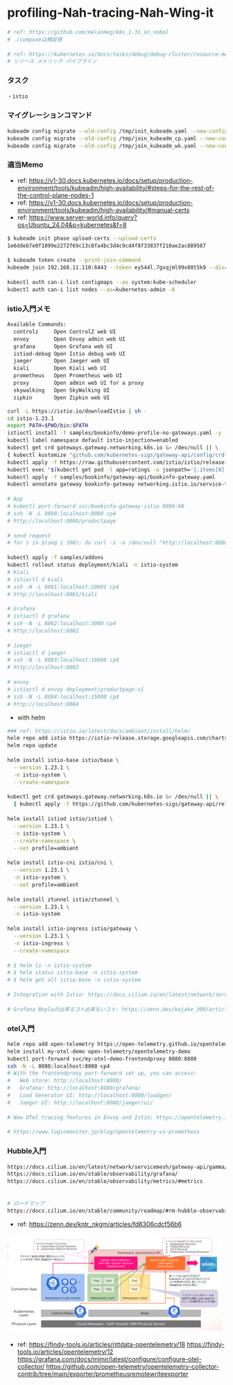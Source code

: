 # profiling-Nah-tracing-Nah-Wing-it

```bash
# ref: https://github.com/melanmeg/k8s_1-31_on_nobel
# ./composeは検証用

# ref: https://kubernetes.io/docs/tasks/debug/debug-cluster/resource-metrics-pipeline/
# リソース メトリック パイプライン
```

### タスク
```bash
・istio
```

### マイグレーションコマンド
```bash
kubeadm config migrate --old-config /tmp/init_kubeadm.yaml --new-config new_init_kubeadm.yaml
kubeadm config migrate --old-config /tmp/join_kubeadm_cp.yaml --new-config new_join_kubeadm_cp.yaml
kubeadm config migrate --old-config /tmp/join_kubeadm_wk.yaml --new-config new_join_kubeadm_wk.yaml
```

### 適当Memo
- ref: https://v1-30.docs.kubernetes.io/docs/setup/production-environment/tools/kubeadm/high-availability/#steps-for-the-rest-of-the-control-plane-nodes-1
- ref: https://v1-30.docs.kubernetes.io/docs/setup/production-environment/tools/kubeadm/high-availability/#manual-certs
- ref: https://www.server-world.info/query?os=Ubuntu_24.04&p=kubernetes&f=8
```bash
$ kubeadm init phase upload-certs --upload-certs
1e6ddeb7e0f1899e2272f69c13c8fa4bc3d4c9cd4f8f33837f210ae2ac889587

$ kubeadm token create --print-join-command
kubeadm join 192.168.11.110:6443 --token ey544l.7gvqjml99v08t5k9 --discovery-token-ca-cert-hash sha256:cfd36a88a78d469cf521998a4891a0317a75889f2e73c338ddbcba9dcee47754

kubectl auth can-i list configmaps --as system:kube-scheduler
kubectl auth can-i list nodes --as=kubernetes-admin -A
```


### istio入門メモ
```bash
Available Commands:
  controlz     Open ControlZ web UI
  envoy        Open Envoy admin web UI
  grafana      Open Grafana web UI
  istiod-debug Open Istio debug web UI
  jaeger       Open Jaeger web UI
  kiali        Open Kiali web UI
  prometheus   Open Prometheus web UI
  proxy        Open admin web UI for a proxy
  skywalking   Open SkyWalking UI
  zipkin       Open Zipkin web UI
```

```bash
curl -L https://istio.io/downloadIstio | sh -
cd istio-1.23.1
export PATH=$PWD/bin:$PATH
istioctl install -f samples/bookinfo/demo-profile-no-gateways.yaml -y
kubectl label namespace default istio-injection=enabled
kubectl get crd gateways.gateway.networking.k8s.io &> /dev/null || \
{ kubectl kustomize "github.com/kubernetes-sigs/gateway-api/config/crd?ref=v1.1.0" | kubectl apply -f -; }
kubectl apply -f https://raw.githubusercontent.com/istio/istio/release-1.23/samples/bookinfo/platform/kube/bookinfo.yaml
kubectl exec "$(kubectl get pod -l app=ratings -o jsonpath='{.items[0].metadata.name}')" -c ratings -- curl -sS productpage:9080/productpage | grep -o "<title>.*</title>"
kubectl apply -f samples/bookinfo/gateway-api/bookinfo-gateway.yaml
kubectl annotate gateway bookinfo-gateway networking.istio.io/service-type=ClusterIP --namespace=default

# App
# kubectl port-forward svc/bookinfo-gateway-istio 8080:80
# ssh -N -L 8080:localhost:8080 cp4
# http://localhost:8080/productpage

# send request
# for i in $(seq 1 100); do curl -s -o /dev/null "http://localhost:8080/productpage"; done

kubectl apply -f samples/addons
kubectl rollout status deployment/kiali -n istio-system
# Kiali
# istioctl d kiali
# ssh -N -L 8081:localhost:20001 cp4
# http://localhost:8081/kiali

# Grafana
# istioctl d grafana
# ssh -N -L 8082:localhost:3000 cp4
# http://localhost:8082

# Jaeger
# istioctl d jaeger
# ssh -N -L 8083:localhost:16686 cp4
# http://localhost:8083

# envoy
# istioctl d envoy deployment/productpage-v1
# ssh -N -L 8084:localhost:15000 cp4
# http://localhost:8084
```

- with helm
```bash
### ref: https://istio.io/latest/docs/ambient/install/helm/
helm repo add istio https://istio-release.storage.googleapis.com/charts
helm repo update

helm install istio-base istio/base \
  --version 1.23.1 \
  -n istio-system \
  --create-namespace

kubectl get crd gateways.gateway.networking.k8s.io &> /dev/null || \
  { kubectl apply -f https://github.com/kubernetes-sigs/gateway-api/releases/download/v1.1.0/standard-install.yaml; }

helm install istiod istio/istiod \
  --version 1.23.1 \
  -n istio-system \
  --create-namespace \
  --set profile=ambient

helm install istio-cni istio/cni \
  --version 1.23.1 \
  -n istio-system \
  --set profile=ambient

helm install ztunnel istio/ztunnel \
  --version 1.23.1 \
  -n istio-system

helm install istio-ingress istio/gateway \
  --version 1.23.1 \
  -n istio-ingress \
  --create-namespace

# $ helm ls -n istio-system
# $ helm status istio-base -n istio-system
# $ helm get all istio-base -n istio-system

# Integration with Istio: https://docs.cilium.io/en/latest/network/servicemesh/istio/

# Grafana Beylaの出来るコト出来ないコト: https://zenn.dev/kojake_300/articles/4238a66124d095
```

### otel入門
```bash
helm repo add open-telemetry https://open-telemetry.github.io/opentelemetry-helm-charts
helm install my-otel-demo open-telemetry/opentelemetry-demo
kubectl port-forward svc/my-otel-demo-frontendproxy 8080:8080
ssh -N -L 8080:localhost:8080 cp4
# With the frontendproxy port-forward set up, you can access:
#   Web store: http://localhost:8080/
#   Grafana: http://localhost:8080/grafana/
#   Load Generator UI: http://localhost:8080/loadgen/
#   Jaeger UI: http://localhost:8080/jaeger/ui/

# New OTel tracing features in Envoy and Istio: https://opentelemetry.io/blog/2024/new-otel-features-envoy-istio/

# https://www.logicmonitor.jp/blog/opentelemetry-vs-prometheus
```

### Hubble入門
```bash
https://docs.cilium.io/en/latest/network/servicemesh/gateway-api/gamma/
https://docs.cilium.io/en/stable/observability/grafana/
https://docs.cilium.io/en/stable/observability/metrics/#metrics


# ロードマップ
https://docs.cilium.io/en/stable/community/roadmap/#rm-hubble-observability
```

- ref: https://zenn.dev/kntr_nkgm/articles/fd8306cdcf56b6

![img](./img.PNG)

- ref:
https://findy-tools.io/articles/nttdata-opentelemetry/18
https://findy-tools.io/articles/opentelemetry/12
https://grafana.com/docs/mimir/latest/configure/configure-otel-collector/
https://github.com/open-telemetry/opentelemetry-collector-contrib/tree/main/exporter/prometheusremotewriteexporter
